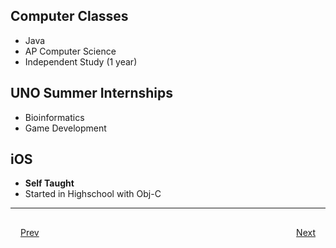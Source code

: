 ## Computer Classes
- Java
- AP Computer Science
- Independent Study (1 year)

## UNO Summer Internships
- 	Bioinformatics 
- 	Game Development

## iOS
- **Self Taught**
- Started in Highschool with Obj-C

***

<div style="padding: 16;">
	<div style="float: left">
		<a href="../README.md">Prev</a>
	</div>
	<div style="float: right">
		<a href="slides/internships.md">Next</a>
	</div>
</div>